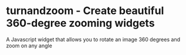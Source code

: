 turnandzoom - Create beautiful 360-degree zooming widgets
=========================================================

A Javascript widget that allows you to rotate an image 360 degrees and zoom on any angle

